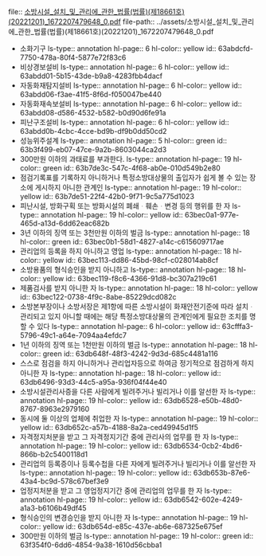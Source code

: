 file:: [소방시설_설치_및_관리에_관한_법률(법률)(제18661호)(20221201)_1672207479648_0.pdf](../assets/소방시설_설치_및_관리에_관한_법률(법률)(제18661호)(20221201)_1672207479648_0.pdf)
file-path:: ../assets/소방시설_설치_및_관리에_관한_법률(법률)(제18661호)(20221201)_1672207479648_0.pdf

- 소화기구
  ls-type:: annotation
  hl-page:: 6
  hl-color:: yellow
  id:: 63abdcfd-7750-478a-80f4-5877e72f83c6
- 비상경보설비
  ls-type:: annotation
  hl-page:: 6
  hl-color:: yellow
  id:: 63abdd01-5b15-43de-b9a8-4283fbb4dacf
- 자동화재탐지설비
  ls-type:: annotation
  hl-page:: 6
  hl-color:: yellow
  id:: 63abdd06-f3ae-41f5-8f6d-f050047be440
- 자동화재속보설비
  ls-type:: annotation
  hl-page:: 6
  hl-color:: yellow
  id:: 63abdd08-d586-4532-b582-b0d90d6fe91a
- 피난구조설비
  ls-type:: annotation
  hl-page:: 6
  hl-color:: yellow
  id:: 63abdd0b-4cbc-4cce-bd9b-df9b0dd50cd2
- 성능위주설계
  ls-type:: annotation
  hl-page:: 5
  hl-color:: green
  id:: 63b3f499-eb07-47ce-9a2b-8603044ca2d3
- 300만원 이하의 과태료를 부과한다.
  ls-type:: annotation
  hl-page:: 19
  hl-color:: green
  id:: 63b7de3c-547c-4f68-ab0e-010d549b2e80
- 점검기록표를 기록하지 아니하거나 특정소방대상물의 출입자가 쉽게 볼 수 있는 장소에 게시하지 아니한 관계인
  ls-type:: annotation
  hl-page:: 19
  hl-color:: yellow
  id:: 63b7de51-22f4-42b0-9f71-9c5a775d1023
- 피난시설, 방화구획 또는 방화시설의 폐쇄ᆞ훼손ᆞ변경 등의 행위를 한 자
  ls-type:: annotation
  hl-page:: 19
  hl-color:: yellow
  id:: 63bec0a1-977e-465d-a13d-6dd62eac682b
- 3년 이하의 징역 또는 3천만원 이하의 벌금
  ls-type:: annotation
  hl-page:: 18
  hl-color:: green
  id:: 63bec0b1-58d1-4827-a14c-c615609717ae
- 관리업의 등록을 하지 아니하고 영업
  ls-type:: annotation
  hl-page:: 18
  hl-color:: yellow
  id:: 63bec113-dd86-45bd-98cf-c028014ab8cf
- 소방용품의 형식승인을 받지 아니하고
  ls-type:: annotation
  hl-page:: 18
  hl-color:: yellow
  id:: 63bec119-f8c6-4366-91d8-bc307a219c61
- 제품검사를 받지 아니한 자
  ls-type:: annotation
  hl-page:: 18
  hl-color:: yellow
  id:: 63bec122-0738-4f9c-8abe-85229dcd082c
- 소방본부장이나 소방서장은 제1항에 따른 소방시설이 화재안전기준에 따라 설치ᆞ관리되고 있지 아니할 때에는 해당 특정소방대상물의 관계인에게 필요한 조치를 명할 수 있다
  ls-type:: annotation
  hl-page:: 6
  hl-color:: yellow
  id:: 63cfffa3-5796-49c1-a64e-7094aa4efdc7
- 1년 이하의 징역 또는 1천만원 이하의 벌금
  ls-type:: annotation
  hl-page:: 18
  hl-color:: green
  id:: 63db648f-48f3-4242-9d3d-685c4481a116
- 스스로 점검을 하지 아니하거나 관리업자등으로 하여금 정기적으로 점검하게 하지 아니한 자
  ls-type:: annotation
  hl-page:: 18
  hl-color:: yellow
  id:: 63db6496-93d3-44c5-a95a-936f04f44e40
- 소방시설관리사증을 다른 사람에게 빌려주거나 빌리거나 이를 알선한 자
  ls-type:: annotation
  hl-page:: 19
  hl-color:: yellow
  id:: 63db6528-e50b-48d0-8767-8963e2979160
- 동시에 둘 이상의 업체에 취업한 자
  ls-type:: annotation
  hl-page:: 19
  hl-color:: yellow
  id:: 63db652c-a57b-4188-8a2a-ced49945d1f5
- 자격정지처분을 받고 그 자격정지기간 중에 관리사의 업무를 한 자
  ls-type:: annotation
  hl-page:: 19
  hl-color:: yellow
  id:: 63db6534-0cb2-4bd6-866b-b2c5400118d1
- 관리업의 등록증이나 등록수첩을 다른 자에게 빌려주거나 빌리거나 이를 알선한 자
  ls-type:: annotation
  hl-page:: 19
  hl-color:: yellow
  id:: 63db653b-87e6-43a4-bc9d-578c67bef3e9
- 업정지처분을 받고 그 영업정지기간 중에 관리업의 업무를 한 자
  ls-type:: annotation
  hl-page:: 19
  hl-color:: yellow
  id:: 63db6542-602e-4249-a1a3-b6106b49df45
- 형식승인의 변경승인을 받지 아니한 자
  ls-type:: annotation
  hl-page:: 19
  hl-color:: yellow
  id:: 63db654d-e85c-437e-ab6e-687325e675ef
- 300만원 이하의 벌금
  ls-type:: annotation
  hl-page:: 19
  hl-color:: green
  id:: 63f354f0-6dd6-4854-9a38-1610d56cbba1